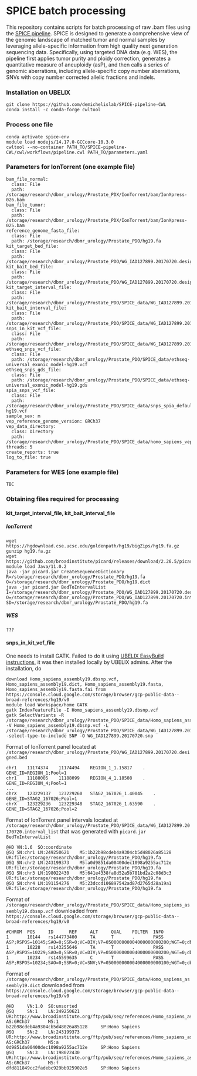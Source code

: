 # SPICE batch processing

This repository contains scripts for batch processing of raw .bam files using the [SPICE pipeline](https://github.com/demichelislab/SPICE-pipeline-CWL). SPICE is designed to generate a comprehensive view of the genomic landscape of matched tumor and normal samples by leveraging allele-specific information from high quality next generation sequencing data. Specifically, using targeted DNA data (e.g. WES), the pipeline first applies tumor purity and ploidy correction, generates a quantitative measure of aneuploidy (asP), and then calls a series of genomic aberrations, including allele-specific copy number aberrations, SNVs with copy number corrected allelic fractions and indels.

### Installation on UBELIX
```
git clone https://github.com/demichelislab/SPICE-pipeline-CWL
conda install -c conda-forge cwltool
```

### Process one file 
```
conda activate spice-env
module load nodejs/14.17.0-GCCcore-10.3.0
cwltool --no-container PATH_TO/SPICE-pipeline-CWL/cwl/workflows/pipeline.cwl PATH_TO/parameters.yaml

```

### Parameters for IonTorrent (one example file)
```
bam_file_normal:
  class: File
  path: /storage/research/dbmr_urology/Prostate_PDX/IonTorrent/bam/IonXpress-026.bam
bam_file_tumor:
  class: File
  path: /storage/research/dbmr_urology/Prostate_PDX/IonTorrent/bam/IonXpress-025.bam
reference_genome_fasta_file:
  class: File
  path: /storage/research/dbmr_urology/Prostate_PDO/hg19.fa
kit_target_bed_file:
  class: File
  path: /storage/research/dbmr_urology/Prostate_PDO/WG_IAD127899.20170720.designed.bed
kit_bait_bed_file:
  class: File
  path: /storage/research/dbmr_urology/Prostate_PDO/WG_IAD127899.20170720.designed.bed
kit_target_interval_file:
  class: File
  path: /storage/research/dbmr_urology/Prostate_PDO/SPICE_data/WG_IAD127899.20170720.interval_list
kit_bait_interval_file:
  class: File
  path: /storage/research/dbmr_urology/Prostate_PDO/SPICE_data/WG_IAD127899.20170720.interval_list
snps_in_kit_vcf_file:
  class: File
  path: /storage/research/dbmr_urology/Prostate_PDO/SPICE_data/WG_IAD127899.20170720.w.chr.snp
ethseq_snps_vcf_file:
  class: File
  path: /storage/research/dbmr_urology/Prostate_PDO/SPICE_data/ethseq-universal_exonic_model-hg19.vcf
ethseq_snps_gds_file:
  class: File
  path: /storage/research/dbmr_urology/Prostate_PDO/SPICE_data/ethseq-universal_exonic_model-hg19.gds
spia_snps_vcf_file:
  class: File
  path: /storage/research/dbmr_urology/Prostate_PDO/SPICE_data/snps_spia_default-hg19.vcf
sample_sex: m
vep_reference_genome_version: GRCh37
vep_data_directory:
  class: Directory
  path: /storage/research/dbmr_urology/Prostate_PDO/SPICE_data/homo_sapiens_vep_104_GRCh37
threads: 5
create_reports: true
log_to_file: true
```

### Parameters for WES (one example file)
```
TBC
```

### Obtaining files required for processing

#### kit_target_interval_file, kit_bait_interval_file 

##### IonTorrent
```
wget https://hgdownload.cse.ucsc.edu/goldenpath/hg19/bigZips/hg19.fa.gz
gunzip hg19.fa.gz
wget https://github.com/broadinstitute/picard/releases/download/2.26.5/picard.jar
module load Java/11.0.2
java -jar picard.jar CreateSequenceDictionary R=/storage/research/dbmr_urology/Prostate_PDO/hg19.fa O=/storage/research/dbmr_urology/Prostate_PDO/hg19.dict
java -jar picard.jar BedToIntervalList  I=/storage/research/dbmr_urology/Prostate_PDO/WG_IAD127899.20170720.designed.bed O=/storage/research/dbmr_urology/Prostate_PDO/WG_IAD127899.20170720.interval_list SD=/storage/research/dbmr_urology/Prostate_PDO/hg19.fa
```

##### WES
```
???
```

#### snps_in_kit_vcf_file

One needs to install GATK. Failed to do it using [UBELIX EasyBuild instructions](https://hpc-unibe-ch.github.io/software/EasyBuild.html), it was then installed locally by UBELIX admins. After the installation, do 

```
download Homo_sapiens_assembly19.dbsnp.vcf, Homo_sapiens_assembly19.dict, Homo_sapiens_assembly19.fasta, Homo_sapiens_assembly19.fasta.fai from https://console.cloud.google.com/storage/browser/gcp-public-data--broad-references/hg19/v0
module load Workspace/home GATK
gatk IndexFeatureFile -I Homo_sapiens_assembly19.dbsnp.vcf
gatk SelectVariants -R /storage/research/dbmr_urology/Prostate_PDO/SPICE_data/Homo_sapiens_assembly19.fasta -V Homo_sapiens_assembly19.dbsnp.vcf -L /storage/research/dbmr_urology/Prostate_PDO/SPICE_data/WG_IAD127899.20170720.wout.chr.interval_list -select-type-to-include SNP -O WG_IAD127899.20170720.snp

```

Format of IonTorrent panel located at `/storage/research/dbmr_urology/Prostate_PDO/WG_IAD127899.20170720.designed.bed`
```
chr1	11174374	11174494	REGION_1_1.15817	.	GENE_ID=REGION_1;Pool=1
chr1	11188005	11188099	REGION_4_1.18508	.	GENE_ID=REGION_4;Pool=1
...
chrX	123229137	123229260	STAG2_167026_1.40045	.	GENE_ID=STAG2_167026;Pool=1
chrX	123229236	123229348	STAG2_167026_1.63590	.	GENE_ID=STAG2_167026;Pool=2
```
Format of IonTorrent panel intervals located at `/storage/research/dbmr_urology/Prostate_PDO/SPICE_data/WG_IAD127899.20170720.interval_list` that was generated with `picard.jar BedToIntervalList`
```
@HD	VN:1.6	SO:coordinate
@SQ	SN:chr1	LN:249250621	M5:1b22b98cdeb4a9304cb5d48026a85128	UR:file:/storage/research/dbmr_urology/Prostate_PDO/hg19.fa
@SQ	SN:chr2	LN:243199373	M5:a0d9851da00400dec1098a9255ac712e	UR:file:/storage/research/dbmr_urology/Prostate_PDO/hg19.fa
@SQ	SN:chr3	LN:198022430	M5:641e4338fa8d52a5b781bd2a2c08d3c3	UR:file:/storage/research/dbmr_urology/Prostate_PDO/hg19.fa
@SQ	SN:chr4	LN:191154276	M5:23dccd106897542ad87d2765d28a19a1	UR:file:/storage/research/dbmr_urology/Prostate_PDO/hg19.fa
```
Format of `/storage/research/dbmr_urology/Prostate_PDO/SPICE_data/Homo_sapiens_assembly19.dbsnp.vcf` downloaded from `https://console.cloud.google.com/storage/browser/gcp-public-data--broad-references/hg19/v0`
```
#CHROM  POS     ID      REF     ALT     QUAL    FILTER  INFO    
1       10144   rs144773400     TA      T       .       PASS    ASP;RSPOS=10145;SAO=0;SSR=0;VC=DIV;VP=050000000004000000000200;WGT=0;dbSNPBuildID=134
1       10228   rs143255646     TA      T       .       PASS    ASP;RSPOS=10229;SAO=0;SSR=0;VC=DIV;VP=050000000004000000000200;WGT=0;dbSNPBuildID=134
1       10234   rs145599635     C       T       .       PASS    ASP;RSPOS=10234;SAO=0;SSR=0;VC=SNV;VP=050000000004000000000100;WGT=0;dbSNPBuildID=134
```
Format of `/storage/research/dbmr_urology/Prostate_PDO/SPICE_data/Homo_sapiens_assembly19.dict` downloaded from `https://console.cloud.google.com/storage/browser/gcp-public-data--broad-references/hg19/v0`

```
@HD     VN:1.0  SO:unsorted
@SQ     SN:1    LN:249250621    UR:http://www.broadinstitute.org/ftp/pub/seq/references/Homo_sapiens_assembly19.fasta   AS:GRCh37       M5:1
b22b98cdeb4a9304cb5d48026a85128     SP:Homo Sapiens
@SQ     SN:2    LN:243199373    UR:http://www.broadinstitute.org/ftp/pub/seq/references/Homo_sapiens_assembly19.fasta   AS:GRCh37       M5:a
0d9851da00400dec1098a9255ac712e     SP:Homo Sapiens
@SQ     SN:3    LN:198022430    UR:http://www.broadinstitute.org/ftp/pub/seq/references/Homo_sapiens_assembly19.fasta   AS:GRCh37       M5:f
dfd811849cc2fadebc929bb925902e5     SP:Homo Sapiens
```
